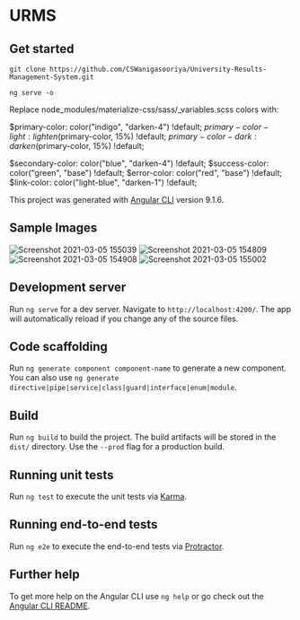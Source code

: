 # URMS

## Get started

```
git clone https://github.com/CSWanigasooriya/University-Results-Management-System.git

ng serve -o
```

Replace node_modules/materialize-css/sass/_variables.scss colors with:

$primary-color: color("indigo", "darken-4") !default;
$primary-color-light: lighten($primary-color, 15%) !default;
$primary-color-dark: darken($primary-color, 15%) !default;

$secondary-color: color("blue", "darken-4") !default;
$success-color: color("green", "base") !default;
$error-color: color("red", "base") !default;
$link-color: color("light-blue", "darken-1") !default;

This project was generated with [Angular CLI](https://github.com/angular/angular-cli) version 9.1.6.

## Sample Images
![Screenshot 2021-03-05 155039](https://user-images.githubusercontent.com/53285026/110103027-77ff8680-7dcb-11eb-82d9-7e438eaae316.png)
![Screenshot 2021-03-05 154809](https://user-images.githubusercontent.com/53285026/110103035-7930b380-7dcb-11eb-8804-7a4fb8f2d06c.png)
![Screenshot 2021-03-05 154908](https://user-images.githubusercontent.com/53285026/110103040-7a61e080-7dcb-11eb-8d96-9d67b543fa95.png)
![Screenshot 2021-03-05 155002](https://user-images.githubusercontent.com/53285026/110103043-7a61e080-7dcb-11eb-86e7-a7e1ef0c33c9.png)

## Development server

Run `ng serve` for a dev server. Navigate to `http://localhost:4200/`. The app will automatically reload if you change any of the source files.

## Code scaffolding

Run `ng generate component component-name` to generate a new component. You can also use `ng generate directive|pipe|service|class|guard|interface|enum|module`.

## Build

Run `ng build` to build the project. The build artifacts will be stored in the `dist/` directory. Use the `--prod` flag for a production build.

## Running unit tests

Run `ng test` to execute the unit tests via [Karma](https://karma-runner.github.io).

## Running end-to-end tests

Run `ng e2e` to execute the end-to-end tests via [Protractor](http://www.protractortest.org/).

## Further help

To get more help on the Angular CLI use `ng help` or go check out the [Angular CLI README](https://github.com/angular/angular-cli/blob/master/README.md).
